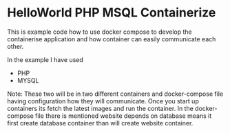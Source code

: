 # HelloWorld PHP MSQL Containerize

This is example code how to use docker compose to develop the containerise application and how container can easily communicate each other. 

In the example I have used 

- PHP
- MYSQL 

Note:
    These two will be in two different containers and docker-compose file having configuration how they will communicate. Once you start up containers its fetch the latest images and run the container. 
    In the docker-compose file there is mentioned website depends on database means it first create database container than will create website container. 
